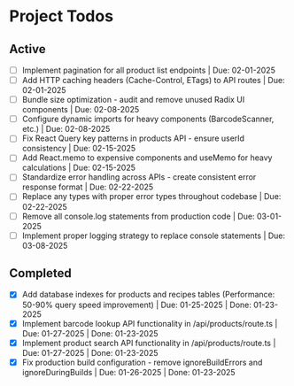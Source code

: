 # Project Todos

## Active

- [ ] Implement pagination for all product list endpoints | Due: 02-01-2025
- [ ] Add HTTP caching headers (Cache-Control, ETags) to API routes | Due: 02-01-2025
- [ ] Bundle size optimization - audit and remove unused Radix UI components | Due: 02-08-2025
- [ ] Configure dynamic imports for heavy components (BarcodeScanner, etc.) | Due: 02-08-2025
- [ ] Fix React Query key patterns in products API - ensure userId consistency | Due: 02-15-2025
- [ ] Add React.memo to expensive components and useMemo for heavy calculations | Due: 02-15-2025
- [ ] Standardize error handling across APIs - create consistent error response format | Due: 02-22-2025
- [ ] Replace any types with proper error types throughout codebase | Due: 02-22-2025
- [ ] Remove all console.log statements from production code | Due: 03-01-2025
- [ ] Implement proper logging strategy to replace console statements | Due: 03-08-2025

## Completed

- [x] Add database indexes for products and recipes tables (Performance: 50-90% query speed improvement) | Due: 01-25-2025 | Done: 01-23-2025
- [x] Implement barcode lookup API functionality in /api/products/route.ts | Due: 01-27-2025 | Done: 01-23-2025
- [x] Implement product search API functionality in /api/products/route.ts | Due: 01-27-2025 | Done: 01-23-2025
- [x] Fix production build configuration - remove ignoreBuildErrors and ignoreDuringBuilds | Due: 01-26-2025 | Done: 01-23-2025
